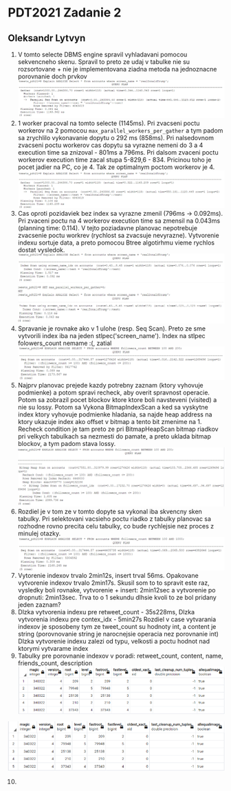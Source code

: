 # PDT2021 Zadanie 2
## Oleksandr Lytvyn

1. V tomto selecte DBMS engine spravil vyhladavani pomocou sekvencneho skenu. Spravil to preto 
ze udaj v tabulke nie su rozsortovane + nie je implementovana ziadna metoda na jednoznacne porovnanie
doch prvkov
![img.png](img.png)
2. 1 worker pracoval na tomto selecte (1145ms). Pri zvacseni poctu workerov na 2 pomocou 
`max_parallel_workers_per_gather` a tym padom sa zrychlilo vykonavanie dopytu o 292 ms (858ms). Pri nalsedovnom zvacseni
poctu workerov cas dopytu sa vyrazne nemeni do 3 a 4 execution time sa znizoval - 801ms a 796ms. Pri dalsom zvaceni poctu 
workerov execution time zacal stupa 5-829,6 - 834. Pricinou toho je pocet jadier na PC, co je 4. Tak ze optimalnym poctom
workerov je 4.
![img_1.png](img_1.png)
3. Cas oproti pozidaviek bez index sa vyrazne zmenil (796ms -> 0.092ms). Pri zvaceni poctu na 4 workerov execution time sa 
zmensil na 0.043ms (planning time: 0.114). V tejto poziadavne planovac nepotrebuje zvacsenie poctu workrev (rychlost sa 
zvacsuje nevyrazne). Vytvorenie indexu sortuje data, a preto pomocou Btree algotirhmu vieme rychlos dostat vysledok.
![img_2.png](img_2.png)
![img_3.png](img_3.png)
4. Spravanie je rovnake ako v 1 ulohe (resp. Seq Scan). Preto ze sme vytvorili index iba na jeden stlpec('screen_name').
Index na stlpec folowers_count nemame :(, zatial
![img_4.png](img_4.png)
5. Najprv planovac prejede kazdy potrebny zaznam (ktory vyhovuje podmienke) a potom spravi recheck, 
aby overit spravnost operacie. Potom sa zobrazil pocet blockov ktore ktore boli navsteveni (visited) a nie su lossy.
Potom sa Vykona BitmapIndexScan a ked sa vyskytne index ktory vyhovuje podmienke hladania, sa najde heap address na 
ktory ukazuje index ako offset v bitmap a tento bit zmenime na 1. Recheck condition je tam preto ze pri BitmapHeapScan
bitmap riadkov pri velkych tabulkach sa nezmesti do pamate, a preto uklada bitmap blockov, a tym padom stava lossy.
![img_5.png](img_5.png)
6. Rozdiel je v tom ze v tomto dopyte sa vykonal iba skvencny sken tabulky. Pri selektovani vacsieho poctu riadko z 
tabulky planovac sa rozhodne rovno precita celu tabulky, co bude rychlejsie nez proces z minulej otazky.
![img_6.png](img_6.png)
7. Vytorenie indexov trvalo 2min12s, insert trval 56ms. Opakovane vytvorenie indexov trvalo 2min17s. Skusil som to
to spravit este raz, vysledky boli rovnake, vytvorenie + insert: 2min12sec a vytvorenie po dropnuti: 2min13sec. Trva 
to o 1 sekundu dlhsie kvoli to ze bol pridany jeden zaznam? 
8. Dlzka vytvorenia indexu pre retweet_count - 35s228ms, Dlzka vytvorenia indexu pre contex_idx - 5min27s
Rozdiel v case vytvarania indexov je sposobeny tym ze tweet_count su hodnoty int, a content je string 
(porovnovanie string je narocnejsie operacia nez porovnanie int) Dlzka vytvorenie indexu zalezi od typu, velkosti a poctu 
hodnot nad ktorymi vytvarame index
9. Tabulky pre porovnanie indexov v poradi: retweet_count, content, name, friends_count, description
![img_7.png](img_7.png)

![img_8.png](img_8.png)

10.

